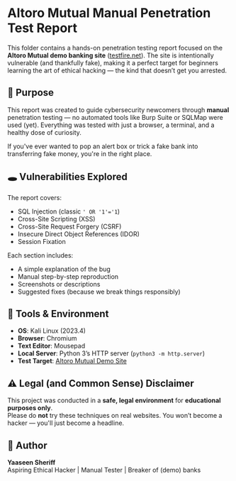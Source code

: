 # Altoro Mutual Manual Penetration Test Report

This folder contains a hands-on penetration testing report focused on the **Altoro Mutual demo banking site** ([testfire.net](https://testfire.net)). The site is intentionally vulnerable (and thankfully fake), making it a perfect target for beginners learning the art of ethical hacking — the kind that doesn’t get you arrested.

## 🎯 Purpose

This report was created to guide cybersecurity newcomers through **manual** penetration testing — no automated tools like Burp Suite or SQLMap were used (yet). Everything was tested with just a browser, a terminal, and a healthy dose of curiosity.

If you've ever wanted to pop an alert box or trick a fake bank into transferring fake money, you're in the right place.

## 🕳️ Vulnerabilities Explored

The report covers:
- SQL Injection (classic `' OR '1'='1`)
- Cross-Site Scripting (XSS)
- Cross-Site Request Forgery (CSRF)
- Insecure Direct Object References (IDOR)
- Session Fixation

Each section includes:
- A simple explanation of the bug
- Manual step-by-step reproduction
- Screenshots or descriptions
- Suggested fixes (because we break things responsibly)

## 🧰 Tools & Environment
- **OS**: Kali Linux (2023.4)
- **Browser**: Chromium
- **Text Editor**: Mousepad
- **Local Server**: Python 3’s HTTP server (`python3 -m http.server`)
- **Test Target**: [Altoro Mutual Demo Site](https://testfire.net)

## ⚠️ Legal (and Common Sense) Disclaimer

This project was conducted in a **safe, legal environment** for **educational purposes only**.  
Please do **not** try these techniques on real websites. You won’t become a hacker — you'll just become a headline.

## 👤 Author

**Yaaseen Sheriff**  
Aspiring Ethical Hacker | Manual Tester | Breaker of (demo) banks  
